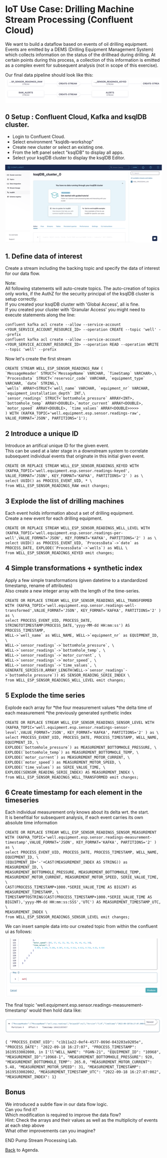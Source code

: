 # IoT Use Case: Drilling Machine Stream Processing (Confluent Cloud)

We want to build a dataflow based on events of oil drilling equipment. \
Events are emitted by a DEMS (Drilling Equipment Management System) which collects information on the status of the drillhead during drilling.
At certain points during this process, a collection of this information is emitted as a complex event for subsequent analysis (not in scope of this exercise).

Our final data pipeline should look like this:
![ Temperature Alerting System Flow](img_pump_stream_processing/datapipeline.png)

## 0 Setup : Confluent Cloud, Kafka and ksqlDB cluster.

- Login to Confluent Cloud.
- Select environment "ksqldb-workshop"
- Create new cluster or select an existing one.
- From the left panel select "ksqlDB" to display all apps.
- Select your ksqlDB cluster to display the ksqlDB Editor.

![Start Screen](img_pump_stream_processing/ksqlDB_Start.png)

## 1. Define data of interest

Create a stream including the backing topic and specify the data of interest for our data flow.

Note: \
All following statements will auto-create topics. The auto-creation of topics only works, if the AuthZ for the security principal of the ksqlDB cluster is setup correctly. \
If you created your ksqlDB cluster with 'Global Access', all is fine. \
If you created your cluster with 'Granular Access' you might need to execute statements along the line:

```
confluent kafka acl create --allow --service-account <YOUR_SERVICE_ACCOUNT_RESOURCE_ID> --operation CREATE --topic 'well' --prefix
confluent kafka acl create --allow --service-account <YOUR_SERVICE_ACCOUNT_RESOURCE_ID> --operation READ --operation WRITE --topic 'well' --prefix
```

Now let's create the first stream

```
CREATE STREAM WELL_ESP_SENSOR_READINGS_RAW (
`MessageHeader` STRUCT<`MessageName` VARCHAR, `TimeStamp` VARCHAR>,\
`ProcessData` STRUCT<`reservoir_code` VARCHAR, `equipment_type` VARCHAR, `date` STRING,\
`wells` ARRAY<STRUCT<`well_name` VARCHAR, `equipment_nr` VARCHAR, `equipment_installation_depth` INT,\
`sensor_readings` STRUCT<`bottomhole_pressure` ARRAY<INT>, `bottomhole_temp` ARRAY<DOUBLE>,`motor_current` ARRAY<DOUBLE>, `motor_speed` ARRAY<DOUBLE>, `time_values` ARRAY<DOUBLE>>>>>
) WITH (KAFKA_TOPIC='well.equipment.esp.sensor.readings-raw', VALUE_FORMAT='JSON', PARTITIONS='1');

```

## 2 Introduce a unique ID
Introduce an artifical unique ID for the given event.\
This can be used at a later stage in a downstream system to correlate subsequent individual events that  originate in this initial given event.
```
CREATE OR REPLACE STREAM WELL_ESP_SENSOR_READINGS_KEYED WITH (KAFKA_TOPIC='well.equipment.esp.sensor.readings-keyed', VALUE_FORMAT='JSON', KEY_FORMAT='KAFKA', PARTITIONS='2' ) as \
select UUID() as PROCESS_EVENT_UID, * \
from WELL_ESP_SENSOR_READINGS_RAW emit changes;
```

## 3 Explode the list of drilling machines
Each event holds information about a set of drilling equipment.\
Create a new event for each drilling equipment.

```
CREATE OR REPLACE STREAM WELL_ESP_SENSOR_READINGS_WELL_LEVEL WITH (KAFKA_TOPIC='well.equipment.esp.sensor.readings-per-well',VALUE_FORMAT='JSON', KEY_FORMAT='KAFKA', PARTITIONS='2' ) as \
select UUID() as PROCESS_EVENT_UID, `ProcessData`->`date` as PROCESS_DATE, EXPLODE(`ProcessData`->`wells`) as WELL \
from WELL_ESP_SENSOR_READINGS_KEYED emit changes;
```

## 4 Simple transformations + synthetic index
Apply a few simple transformations (given datetime to a standardized timestamp, rename of attributes)\
Also create a new integer array with the length of the time-series.
```
CREATE OR REPLACE STREAM WELL_ESP_SENSOR_READINGS_WELL_TRANSFORMED WITH (KAFKA_TOPIC='well.equipment.esp.sensor.readings-well-transformed',VALUE_FORMAT='JSON', KEY_FORMAT='KAFKA', PARTITIONS='2' ) as \
select PROCESS_EVENT_UID, PROCESS_DATE, STRINGTOTIMESTAMP(PROCESS_DATE,'yyyy-MM-dd HH:mm:ss') AS PROCESS_TIMESTAMP,
WELL->`well_name` as WELL_NAME, WELL->`equipment_nr` as EQUIPMENT_ID, \
WELL->`sensor_readings`->`bottomhole_pressure`, \
WELL->`sensor_readings`->`bottomhole_temp`, \
WELL->`sensor_readings`->`motor_current`, \
WELL->`sensor_readings`->`motor_speed`, \
WELL->`sensor_readings`->`time_values`, \
GENERATE_SERIES(0,ARRAY_LENGTH(WELL->`sensor_readings`->`bottomhole_pressure`)) AS SENSOR_READING_SERIE_INDEX \
from WELL_ESP_SENSOR_READINGS_WELL_LEVEL emit changes;

```

## 5 Explode the time series
Explode each array for 
*the four measurement values
*the delta time of each measurement
*the previously generated synthetic index
```
CREATE OR REPLACE STREAM WELL_ESP_SENSOR_READINGS_SENSOR_LEVEL WITH (KAFKA_TOPIC='well.equipment.esp.sensor.readings-sensor-level',VALUE_FORMAT='JSON', KEY_FORMAT='KAFKA', PARTITIONS='2' ) as \
select PROCESS_EVENT_UID, PROCESS_DATE, PROCESS_TIMESTAMP, WELL_NAME, EQUIPMENT_ID, \
EXPLODE(`bottomhole_pressure`) as MEASUREMENT_BOTTOMHOLE_PRESSURE, \
EXPLODE(`bottomhole_temp`) as MEASUREMENT_BOTTOMHOLE_TEMP, \
EXPLODE(`motor_current`) as MEASUREMENT_MOTOR_CURRENT, \
EXPLODE(`motor_speed`) as MEASUREMENT_MOTOR_SPEED, \
EXPLODE(`time_values`) as SERIE_VALUE_TIME, \
EXPLODE(SENSOR_READING_SERIE_INDEX) AS MEASUREMENT_INDEX \
from WELL_ESP_SENSOR_READINGS_WELL_TRANSFORMED emit changes;
```

## 6 Create timestamp for each element in the timeseries
Each individual measurement only knows about its delta wrt. the start.\
It is benefitial for subsequent analysis, if each event carries its own absolute time information
```
CREATE OR REPLACE STREAM WELL_ESP_SENSOR_READINGS_SENSOR_MEASUREMENT WITH (KAFKA_TOPIC='well.equipment.esp.sensor.readings-measurement-timestamp',VALUE_FORMAT='JSON', KEY_FORMAT='KAFKA', PARTITIONS='2' ) as \
select PROCESS_EVENT_UID, PROCESS_DATE, PROCESS_TIMESTAMP, WELL_NAME, EQUIPMENT_ID, \
(EQUIPMENT_ID+'-'+CAST(MEASUREMENT_INDEX AS STRING)) as MEASUREMENT_ID, \
MEASUREMENT_BOTTOMHOLE_PRESSURE, MEASUREMENT_BOTTOMHOLE_TEMP, MEASUREMENT_MOTOR_CURRENT, MEASUREMENT_MOTOR_SPEED, SERIE_VALUE_TIME, \
CAST(PROCESS_TIMESTAMP+1000.*SERIE_VALUE_TIME AS BIGINT) AS MEASUREMENT_TIMESTAMP, \
TIMESTAMPTOSTRING(CAST(PROCESS_TIMESTAMP+1000.*SERIE_VALUE_TIME AS BIGINT),'yyyy-MM-dd HH:mm:ss:SSS','UTC') AS MEASUREMENT_TIMESTAMP_UTC, \
MEASUREMENT_INDEX \
from WELL_ESP_SENSOR_READINGS_SENSOR_LEVEL emit changes;

```

We can insert sample data into our created topic from within the confluent ui as follows:

![Insert Sample Data from UI ](img_pump_stream_processing/test_data_ui.png)

The final topic 'well.equipment.esp.sensor.readings-measurement-timestamp' would then hold data like:

![Final Topic Content ](img_pump_stream_processing/final_topic_content.png)

```
{ "PROCESS_EVENT_UID": "c1b11a22-0ef4-4577-869d-043203a9205e", "PROCESS_DATE": "2022-09-18 16:27:07", "PROCESS_TIMESTAMP": 1619533002000, in I'll"WELL_NAME": "FGHN-21", "EQUIPMENT_ID": "10968", "MEASUREMENT_ID":"10968-1", "MEASUREMENT_BOTTOMHOLE_PRESSURE": 920, "MEASUREMENT_BOTTOMHOLE_TEMP": 265.0, "MEASUREMENT_MOTOR_CURRENT": 5.48, "MEASUREMENT_MOTOR_SPEED": 31, "MEASUREMENT_TIMESTAMP": 1619533002002, "MEASUREMENT_TIMESTAMP_UTC": "2022-09-18 16:27:07:002", "MEASUREMENT_INDEX": 1}

```
## Bonus
We introduced a subtle flaw in our data flow logic.\
Can you find it?\
Which modification is required to improve the data flow?\
Hint: Check the arrays and their values as well as the multiplicity of events at each step above\
What other improvements can you imagine?

END Pump Stream Processing Lab.

[Back](../README.md#Agenda) to Agenda.
